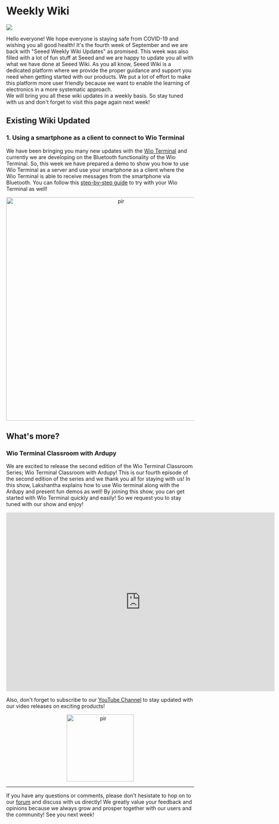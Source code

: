 
# Weekly Wiki
![](https://files.seeedstudio.com/wiki/IMAGE/September%20Week%204/September-Week-4.png)

Hello everyone! We hope everyone is staying safe from COVID-19 and wishing you all good health!
It's the fourth week of September and we are back with "Seeed Weekly Wiki Updates" as promised. This week was also filled with a lot of fun stuff at Seeed and we are happy to update you all with what we have done at Seeed Wiki. 
As you all know, Seeed Wiki is a dedicated platform where we provide the proper guidance and support you need when getting started with our products. We put a lot of effort to make this platform more user friendly because we want to enable the learning of electronics in a more systematic approach.  
We will bring you all these wiki updates in a weekly basis. So stay tuned with us and don't forget to visit this page again next week!

## Existing Wiki Updated

### 1. Using a smartphone as a client to connect to Wio Terminal

We have been bringing you many new updates with the [Wio Terminal](https://www.seeedstudio.com/Wio-Terminal-p-4509.html) and currently we are developing on the Bluetooth functionality of the Wio Terminal. So, this week we have prepared a demo to show you how to use Wio Terminal as a server and use your smartphone as a client where the Wio Terminal is able to receive messages from the smartphone via Bluetooth. You can follow this [step-by-step guide]((https://wiki.seeedstudio.com/Wio-terminal-BLE-introduction/#server-connect-to-client-of-smartphone)) to try with your Wio Terminal as well!

<p style="text-align:center;"><a href="https://wiki.seeedstudio.com/Wio-terminal-BLE-introduction/#server-connect-to-client-of-smartphone"><img src="https://files.seeedstudio.com/wiki/wio%20terminal%20bluetooth/vidoeh-GIF.gif" alt="pir"  width="600" height="auto"></a></p>


## What's more?

### Wio Terminal Classroom with Ardupy 

We are excited to release the second edition of the Wio Terminal Classroom Series; Wio Terminal Classroom with Ardupy!
This is our fourth episode of the second edition of the series and we thank you all for staying with us!
In this show, Lakshantha explains how to use Wio terminal along with the Ardupy and present fun demos as well! By joining this show, you can get started with Wio Terminal quickly and easily! So we request you to stay tuned with our show and enjoy!

<p style="text-align:center;"><iframe width="720" height="480" src="https://www.youtube.com/embed/s_KYOJtoCuM" frameborder="0" allow="accelerometer; encrypted-media; gyroscope; picture-in-picture" allowfullscreen></iframe></p>


Also, don't forget to subscribe to our [YouTube Channel](http://www.youtube.com/c/SeeedStudioSZ) to stay updated with our video releases on exciting products!


<p style="text-align:center;"><a href="http://www.youtube.com/c/SeeedStudioSZ"><img src="https://files.seeedstudio.com/wiki/IMAGE/Youtube%20Subs.png" alt="pir"  width="180" height="auto"></a></p>

<hr>

If you have any questions or comments, please don't hesistate to hop on to our [forum](https://forum.seeedstudio.com/latest) and discuss with us directly!
We greatly value your feedback and opinions because we always grow and prosper together with our users and the community!
See you next week!
